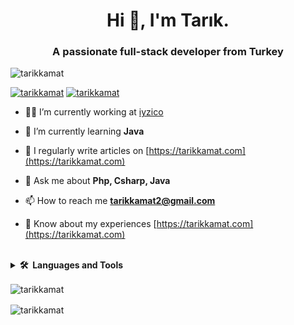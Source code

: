<h1 align="center">Hi 👋, I'm Tarık.</h1>
<h3 align="center">A passionate full-stack developer from Turkey</h3>

<p align="left"> <img src="https://komarev.com/ghpvc/?username=tarikkamat&label=Profile%20views&color=0e75b6&style=flat" alt="tarikkamat" /> </p>

<p align="left"> 
<a href="https://twitter.com/tarikkamat" target="blank"><img src="https://img.shields.io/twitter/follow/tarikkamat?logo=twitter&style=for-the-badge" alt="tarikkamat" /></a> 
<a href="https://linkedin.com/in/tarikkamat" target="blank"><img src="https://img.shields.io/twitter/follow/tarikkamat?logo=linkedin&style=for-the-badge" alt="tarikkamat" /></a> 
</p>

- 👨‍💻 I’m currently working at [iyzico](http://iyzico.com)

- 🌱 I’m currently learning **Java**

- 📝 I regularly write articles on [https://tarikkamat.com](https://tarikkamat.com)

- 💬 Ask me about **Php, Csharp, Java**

- 📫 How to reach me **tarikkamat2@gmail.com**

- 📄 Know about my experiences [https://tarikkamat.com](https://tarikkamat.com)
<br />
<details>
<summary><b>🛠️&nbsp;&nbsp;Languages&nbsp;and&nbsp;Tools</b></summary>
<a href="https://developer.mozilla.org/en-US/docs/Web/JavaScript" target="_blank" rel="noreferrer"> 
    <img src="https://raw.githubusercontent.com/devicons/devicon/master/icons/javascript/javascript-original.svg" alt="javascript" width="30" height="30"/> 
</a>
<a href="https://www.w3schools.com/cs/" target="_blank" rel="noreferrer"> 
    <img src="https://raw.githubusercontent.com/devicons/devicon/master/icons/csharp/csharp-original.svg" alt="csharp" width="30" height="30"/> 
</a>
<a href="https://www.java.com" target="_blank" rel="noreferrer"> 
    <img src="https://raw.githubusercontent.com/devicons/devicon/master/icons/java/java-original.svg" alt="java" width="30" height="30"/> 
</a>
<a href="https://www.php.net" target="_blank" rel="noreferrer"> 
    <img src="https://raw.githubusercontent.com/devicons/devicon/master/icons/php/php-original.svg" alt="php" width="30" height="30"/> 
</a>
<br />
<a href="https://laravel.com/" target="_blank" rel="noreferrer"> 
    <img src="https://raw.githubusercontent.com/devicons/devicon/master/icons/laravel/laravel-plain-wordmark.svg" alt="laravel" width="30" height="30"/> 
</a> 
<a href="https://getbootstrap.com" target="_blank" rel="noreferrer"> 
    <img src="https://raw.githubusercontent.com/devicons/devicon/master/icons/bootstrap/bootstrap-plain-wordmark.svg" alt="bootstrap" width="30" height="30"/> 
</a>
<a href="https://spring.io/" target="_blank" rel="noreferrer"> 
    <img src="https://www.vectorlogo.zone/logos/springio/springio-icon.svg" alt="spring" width="30" height="30"/> 
</a>
<br />
<a href="https://git-scm.com/" target="_blank" rel="noreferrer"> 
    <img src="https://www.vectorlogo.zone/logos/git-scm/git-scm-icon.svg" alt="git" width="30" height="30"/> 
</a>
<a href="https://postman.com" target="_blank" rel="noreferrer"> 
<img src="https://www.vectorlogo.zone/logos/getpostman/getpostman-icon.svg" alt="postman" width="30" height="30"/> 
</a> 
<a href="https://www.sqlite.org/" target="_blank" rel="noreferrer"> 
    <img src="https://www.vectorlogo.zone/logos/sqlite/sqlite-icon.svg" alt="sqlite" width="30" height="30"/> 
</a>
<a href="https://www.mysql.com/" target="_blank" rel="noreferrer"> 
    <img src="https://raw.githubusercontent.com/devicons/devicon/master/icons/mysql/mysql-original-wordmark.svg" alt="mysql" width="30" height="30"/> 
</a>
<a href="https://mariadb.org/" target="_blank" rel="noreferrer"> 
    <img src="https://www.vectorlogo.zone/logos/mariadb/mariadb-icon.svg" alt="mariadb" width="30" height="30"/> 
</a>
</details>

<p><img align="center" src="https://github-readme-stats.vercel.app/api/top-langs?username=tarikkamat&show_icons=true&locale=en&layout=compact" alt="tarikkamat" /></p>
<p><img align="center" src="https://github-readme-streak-stats.herokuapp.com/?user=tarikkamat&" alt="tarikkamat" /></p>
